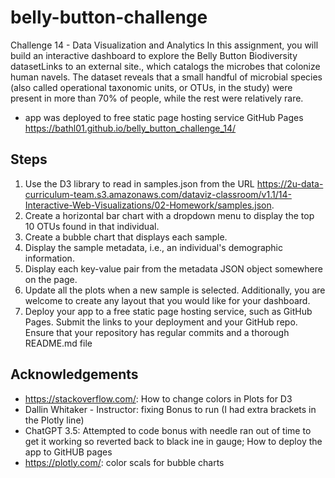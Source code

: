 # belly-button-challenge
Challenge 14 - Data Visualization and Analytics
In this assignment, you will build an interactive dashboard to explore the Belly Button Biodiversity datasetLinks to an external site., which catalogs the microbes that colonize human navels.
The dataset reveals that a small handful of microbial species (also called operational taxonomic units, or OTUs, in the study) were present in more than 70% of people, while the rest were relatively rare.
* app was deployed to free static page hosting service GitHub Pages https://bathl01.github.io/belly_button_challenge_14/ 
## Steps
1. Use the D3 library to read in samples.json from the URL https://2u-data-curriculum-team.s3.amazonaws.com/dataviz-classroom/v1.1/14-Interactive-Web-Visualizations/02-Homework/samples.json.
2. Create a horizontal bar chart with a dropdown menu to display the top 10 OTUs found in that individual.
3. Create a bubble chart that displays each sample.
4. Display the sample metadata, i.e., an individual's demographic information.
5. Display each key-value pair from the metadata JSON object somewhere on the page.
6. Update all the plots when a new sample is selected. Additionally, you are welcome to create any layout that you would like for your dashboard. 
7. Deploy your app to a free static page hosting service, such as GitHub Pages. Submit the links to your deployment and your GitHub repo. Ensure that your repository has regular commits and a thorough README.md file
## Acknowledgements
* https://stackoverflow.com/: How to change colors in Plots for D3
* Dallin Whitaker - Instructor: fixing Bonus to run (I had extra brackets in the Plotly line)
* ChatGPT 3.5:  Attempted to code bonus with needle ran out of time to get it working so reverted back to black ine in gauge; How to deploy the app to GitHUB pages
* https://plotly.com/: color scals for bubble charts
